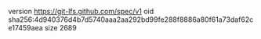 version https://git-lfs.github.com/spec/v1
oid sha256:4d940376d4b7d5740aaa2aa292bd99fe288f8886a80f61a73daf62ce17459aea
size 2689

